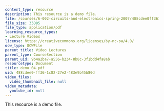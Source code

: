 ```yaml
---
content_type: resource
description: This resource is a demo file.
file: /courses/6-002-circuits-and-electronics-spring-2007/488cdee0ff361c8227e2483e9b45b80d_demo_04.pdf
file_size: 33885
file_type: application/pdf
learning_resource_types:
- Lecture Videos
license: https://creativecommons.org/licenses/by-nc-sa/4.0/
ocw_type: OCWFile
parent_title: Video Lectures
parent_type: CourseSection
parent_uid: 9b4a2ba7-a556-b234-8b0c-3f1bdd4fa8ab
resourcetype: Document
title: demo_04.pdf
uid: 488cdee0-ff36-1c82-27e2-483e9b45b80d
video_files:
  video_thumbnail_file: null
video_metadata:
  youtube_id: null
---
```

This resource is a demo file.